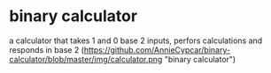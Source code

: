 # binary calculator
a calculator that takes 1 and 0 base 2 inputs, perfors calculations and responds in base 2
(https://github.com/AnnieCypcar/binary-calculator/blob/master/img/calculator.png "binary calculator")